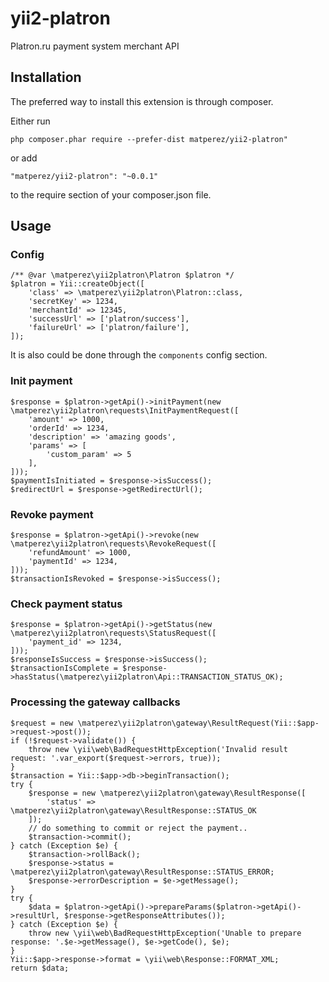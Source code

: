 # yii2-platron
Platron.ru payment system merchant API

## Installation
The preferred way to install this extension is through composer.

Either run

```
php composer.phar require --prefer-dist matperez/yii2-platron"
```

or add

```
"matperez/yii2-platron": "~0.0.1"
```

to the require section of your composer.json file.

## Usage

### Config
```
/** @var \matperez\yii2platron\Platron $platron */
$platron = Yii::createObject([
    'class' => \matperez\yii2platron\Platron::class,
    'secretKey' => 1234,
    'merchantId' => 12345,
    'successUrl' => ['platron/success'],
    'failureUrl' => ['platron/failure'],
]);
```

It is also could be done through the `components` config section.  

### Init payment
```
$response = $platron->getApi()->initPayment(new \matperez\yii2platron\requests\InitPaymentRequest([
    'amount' => 1000,
    'orderId' => 1234,
    'description' => 'amazing goods',
    'params' => [
        'custom_param' => 5
    ],
]));
$paymentIsInitiated = $response->isSuccess();
$redirectUrl = $response->getRedirectUrl();
```

### Revoke payment
```
$response = $platron->getApi()->revoke(new \matperez\yii2platron\requests\RevokeRequest([
    'refundAmount' => 1000,
    'paymentId' => 1234,
]));
$transactionIsRevoked = $response->isSuccess();
```

### Check payment status
```
$response = $platron->getApi()->getStatus(new \matperez\yii2platron\requests\StatusRequest([
    'payment_id' => 1234,
]));
$responseIsSuccess = $response->isSuccess();
$transactionIsComplete = $response->hasStatus(\matperez\yii2platron\Api::TRANSACTION_STATUS_OK);
```

### Processing the gateway callbacks
```
$request = new \matperez\yii2platron\gateway\ResultRequest(Yii::$app->request->post());
if (!$request->validate()) {
    throw new \yii\web\BadRequestHttpException('Invalid result request: '.var_export($request->errors, true));
}
$transaction = Yii::$app->db->beginTransaction();
try {
    $response = new \matperez\yii2platron\gateway\ResultResponse([
        'status' => \matperez\yii2platron\gateway\ResultResponse::STATUS_OK
    ]);
    // do something to commit or reject the payment..
    $transaction->commit();
} catch (Exception $e) {
    $transaction->rollBack();
    $response->status = \matperez\yii2platron\gateway\ResultResponse::STATUS_ERROR;
    $response->errorDescription = $e->getMessage();
}
try {
    $data = $platron->getApi()->prepareParams($platron->getApi()->resultUrl, $response->getResponseAttributes());
} catch (Exception $e) {
    throw new \yii\web\BadRequestHttpException('Unable to prepare response: '.$e->getMessage(), $e->getCode(), $e);
}
Yii::$app->response->format = \yii\web\Response::FORMAT_XML;
return $data;
```